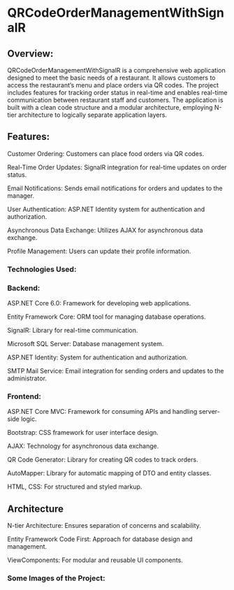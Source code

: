 # QRCodeOrderManagementWithSignalR


## Overview:

QRCodeOrderManagementWithSignalR is a comprehensive web application designed to meet the basic needs of a restaurant. 
It allows customers to access the restaurant’s menu and place orders via QR codes. The project includes features for 
tracking order status in real-time and enables real-time communication between restaurant staff and customers. 
The application is built with a clean code structure and a modular architecture, employing N-tier architecture to logically separate application layers.



## Features:

Customer Ordering: Customers can place food orders via QR codes.

Real-Time Order Updates: SignalR integration for real-time updates on order status.

Email Notifications: Sends email notifications for orders and updates to the manager.

User Authentication: ASP.NET Identity system for authentication and authorization.

Asynchronous Data Exchange: Utilizes AJAX for asynchronous data exchange.

Profile Management: Users can update their profile information.


### Technologies Used: 


### Backend:


ASP.NET Core 6.0: Framework for developing web applications.

Entity Framework Core: ORM tool for managing database operations.

SignalR: Library for real-time communication.

Microsoft SQL Server: Database management system.

ASP.NET Identity: System for authentication and authorization.

SMTP Mail Service: Email integration for sending orders and updates to the administrator.


### Frontend:


ASP.NET Core MVC: Framework for consuming APIs and handling server-side logic.

Bootstrap: CSS framework for user interface design.

AJAX: Technology for asynchronous data exchange.

QR Code Generator: Library for creating QR codes to track orders.

AutoMapper: Library for automatic mapping of DTO and entity classes.

HTML, CSS: For structured and styled markup.



## Architecture

N-tier Architecture: Ensures separation of concerns and scalability.

Entity Framework Code First: Approach for database design and management.

ViewComponents: For modular and reusable UI components.

### Some Images of the Project:
